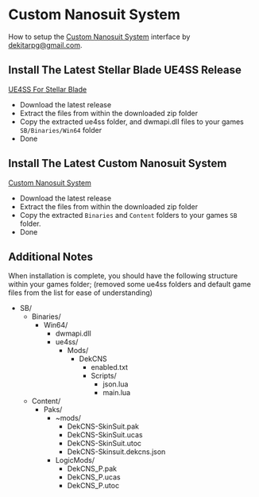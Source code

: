 
# Custom Nanosuit System 
How to setup the [Custom Nanosuit System](https://www.nexusmods.com/stellarblade/mods/????) interface by dekitarpg@gmail.com. 


## Install The Latest Stellar Blade UE4SS Release
[UE4SS For Stellar Blade](https://github.com/Chrisr0/RE-UE4SS)
- Download the latest release
- Extract the files from within the downloaded zip folder
- Copy the extracted ue4ss folder, and dwmapi.dll files to your games `SB/Binaries/Win64` folder 
- Done


## Install The Latest Custom Nanosuit System
[Custom Nanosuit System](https://www.nexusmods.com/stellarblade/mods/????)
- Download the latest release
- Extract the files from within the downloaded zip folder
- Copy the extracted `Binaries` and `Content` folders to your games `SB` folder. 
- Done


## Additional Notes
When installation is complete, you should have the following structure within your games folder; (removed some ue4ss folders and default game files from the list for ease of understanding)

- SB/
  - Binaries/
    - Win64/
      - dwmapi.dll
      - ue4ss/
        - Mods/
          - DekCNS
            - enabled.txt
            - Scripts/
              - json.lua
              - main.lua
  - Content/
    - Paks/
      - ~mods/
        - DekCNS-SkinSuit.pak
        - DekCNS-SkinSuit.ucas
        - DekCNS-SkinSuit.utoc
        - DekCNS-Skinsuit.dekcns.json
      - LogicMods/
        - DekCNS_P.pak
        - DekCNS_P.ucas
        - DekCNS_P.utoc
        